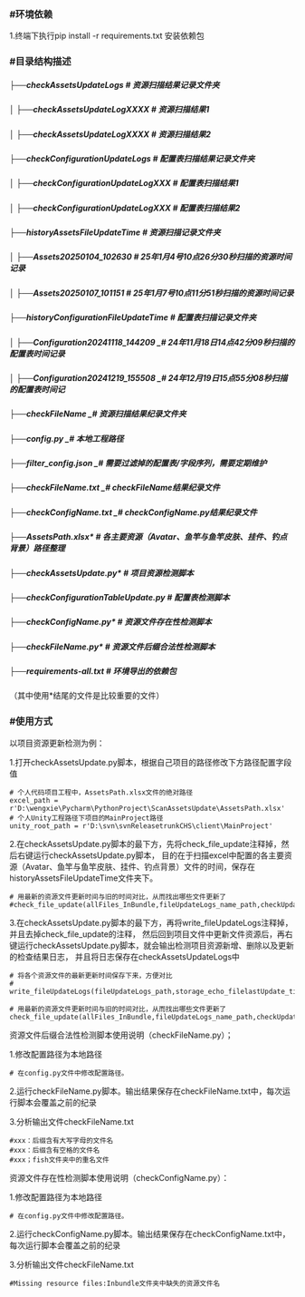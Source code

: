 ### **#环境依赖**

1.终端下执行pip install -r requirements.txt 安装依赖包

### **#目录结构描述**

##### ├──checkAssetsUpdateLogs                _# 资源扫描结果记录文件夹_
##### │   ├──checkAssetsUpdateLogXXXX         _# 资源扫描结果1_
##### │   ├──checkAssetsUpdateLogXXXX         _# 资源扫描结果2_
##### ├──checkConfigurationUpdateLogs         _# 配置表扫描结果记录文件夹_
##### │   ├──checkConfigurationUpdateLogXXX   _# 配置表扫描结果1_
##### │   ├──checkConfigurationUpdateLogXXX   _# 配置表扫描结果2_
##### ├──historyAssetsFileUpdateTime          _# 资源扫描记录文件夹_
##### │   ├──Assets20250104_102630            _# 25年1月4号10点26分30秒扫描的资源时间记录_
##### │   ├──Assets20250107_101151            _# 25年1月7号10点11分51秒扫描的资源时间记录_
##### ├──historyConfigurationFileUpdateTime   _# 配置表扫描记录文件夹_
##### │   ├──Configuration20241118_144209     _# 24年11月18日14点42分09秒扫描的配置表时间记录
##### │   ├──Configuration20241219_155508     _# 24年12月19日15点55分08秒扫描的配置表时间记
##### ├──checkFileName                        _# 资源扫描结果纪录文件夹
#####     ├──config.py                        _# 本地工程路径
#####     ├──filter_config.json               _# 需要过滤掉的配置表/字段序列，需要定期维护
#####     ├──checkFileName.txt                _# checkFileName结果纪录文件
#####     ├──checkConfigName.txt              _# checkConfigName.py结果纪录文件
##### ├──AssetsPath.xlsx*                     _# 各主要资源（Avatar、鱼竿与鱼竿皮肤、挂件、钓点背景）路径整理_
##### ├──checkAssetsUpdate.py*                _# 项目资源检测脚本_
##### ├──checkConfigurationTableUpdate.py     _# 配置表检测脚本_
##### ├──checkConfigName.py*                  _# 资源文件存在性检测脚本_
##### ├──checkFileName.py*                    _# 资源文件后缀合法性检测脚本_
##### ├──requirements-all.txt                 _# 环境导出的依赖包_
（其中使用*结尾的文件是比较重要的文件）

### **#使用方式**
以项目资源更新检测为例：

1.打开checkAssetsUpdate.py脚本，根据自己项目的路径修改下方路径配置字段值

    # 个人代码项目工程中，AssetsPath.xlsx文件的绝对路径
    excel_path = r'D:\wengxie\Pycharm\PythonProject\ScanAssetsUpdate\AssetsPath.xlsx'
    # 个人Unity工程路径下项目的MainProject路径
    unity_root_path = r'D:\svn\svnReleasetrunkCHS\client\MainProject'


2.在checkAssetsUpdate.py脚本的最下方，先将check_file_update注释掉，然后右键运行checkAssetsUpdate.py脚本，
目的在于扫描excel中配置的各主要资源（Avatar、鱼竿与鱼竿皮肤、挂件、钓点背景）文件的时间，保存在historyAssetsFileUpdateTime文件夹下。

    # 用最新的资源文件更新时间与旧的时间对比，从而找出哪些文件更新了
    #check_file_update(allFiles_InBundle,fileUpdateLogs_name_path,checkUpdateLogs_path)

3.在checkAssetsUpdate.py脚本的最下方，再将write_fileUpdateLogs注释掉，并且去掉check_file_update的注释，
然后回到项目文件中更新文件资源后，再右键运行checkAssetsUpdate.py脚本，就会输出检测项目资源新增、删除以及更新的检查结果日志，
并且将日志保存在checkAssetsUpdateLogs中

    # 将各个资源文件的最新更新时间保存下来，方便对比
    # write_fileUpdateLogs(fileUpdateLogs_path,storage_echo_filelastUpdate_time_tuple)

    # 用最新的资源文件更新时间与旧的时间对比，从而找出哪些文件更新了
    check_file_update(allFiles_InBundle,fileUpdateLogs_name_path,checkUpdateLogs_path)

资源文件后缀合法性检测脚本使用说明（checkFileName.py）；

1.修改配置路径为本地路径

    # 在config.py文件中修改配置路径。

2.运行checkFileName.py脚本。输出结果保存在checkFileName.txt中，每次运行脚本会覆盖之前的纪录

3.分析输出文件checkFileName.txt
    
    #xxx：后缀含有大写字母的文件名
    #xxx：后缀含有空格的文件名
    #xxx；fish文件夹中的重名文件

资源文件存在性检测脚本使用说明（checkConfigName.py）：

1.修改配置路径为本地路径

    # 在config.py文件中修改配置路径。

2.运行checkConfigName.py脚本。输出结果保存在checkConfigName.txt中，每次运行脚本会覆盖之前的纪录

3.分析输出文件checkFileName.txt
    
    #Missing resource files:Inbundle文件夹中缺失的资源文件名
    
    









